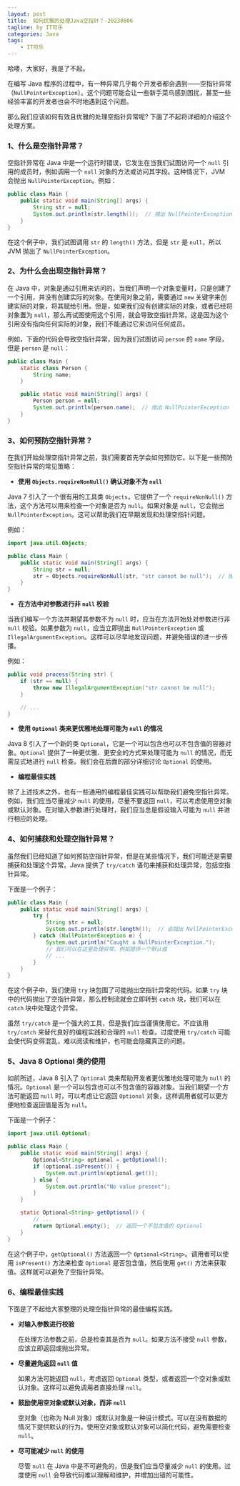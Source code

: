```yaml
---
layout: post
title:  如何优雅的处理Java空指针？-20230806
tagline: by IT可乐
categories: Java
tags: 
    - IT可乐
---
```


哈喽，大家好，我是了不起。  

在编写 Java 程序的过程中，有一种异常几乎每个开发者都会遇到——空指针异常（`NullPointerException`）。这个问题可能会让一些新手菜鸟感到困扰，甚至一些经验丰富的开发者也会不时地遇到这个问题。

那么我们应该如何有效且优雅的处理空指针异常呢? 下面了不起将详细的介绍这个处理方案。  

<!--more-->

### 1、什么是空指针异常？

空指针异常在 Java 中是一个运行时错误，它发生在当我们试图访问一个 `null` 引用的成员时，例如调用一个 `null` 对象的方法或访问其字段。这种情况下，JVM 会抛出 `NullPointerException`。例如：

```java
public class Main {
    public static void main(String[] args) {
        String str = null;
        System.out.println(str.length());  // 抛出 NullPointerException
    }
}
```

在这个例子中，我们试图调用 `str` 的 `length()` 方法，但是 `str` 是 `null`，所以 JVM 抛出了 `NullPointerException`。

### 2、为什么会出现空指针异常？

在 Java 中，对象是通过引用来访问的。当我们声明一个对象变量时，只是创建了一个引用，并没有创建实际的对象。在使用对象之前，需要通过 `new` 关键字来创建实际的对象，将其赋给引用。但是，如果我们没有创建实际的对象，或者已经将对象置为 `null`，那么再试图使用这个引用，就会导致空指针异常。这是因为这个引用没有指向任何实际的对象，我们不能通过它来访问任何成员。

例如，下面的代码会导致空指针异常，因为我们试图访问 `person` 的 `name` 字段，但是 `person` 是 `null`：

```java
public class Main {
    static class Person {
        String name;
    }

    public static void main(String[] args) {
        Person person = null;
        System.out.println(person.name);  // 抛出 NullPointerException
    }
}
```



### 3、如何预防空指针异常？

在我们开始处理空指针异常之前，我们需要首先学会如何预防它。以下是一些预防空指针异常的常见策略：

- **使用 `Objects.requireNonNull()` 确认对象不为 `null`**

Java 7 引入了一个很有用的工具类 `Objects`，它提供了一个 `requireNonNull()` 方法，这个方法可以用来检查一个对象是否为 `null`。如果对象是 `null`，它会抛出 `NullPointerException`。这可以帮助我们在早期发现和处理空指针问题。

例如：

```java
import java.util.Objects;

public class Main {
    public static void main(String[] args) {
        String str = null;
        str = Objects.requireNonNull(str, "str cannot be null");  // 抛出 NullPointerException
    }
}
```

- **在方法中对参数进行非 `null` 校验**

当我们编写一个方法并期望其参数不为 `null` 时，应当在方法开始处对参数进行非 `null` 校验。如果参数为 `null`，应当立即抛出 `NullPointerException` 或 `IllegalArgumentException`。这样可以尽早地发现问题，并避免错误的进一步传播。

例如：

```java
public void process(String str) {
    if (str == null) {
        throw new IllegalArgumentException("str cannot be null");
    }

    // ...
}
```

- **使用 `Optional` 类来更优雅地处理可能为 `null` 的情况**

Java 8 引入了一个新的类 `Optional`，它是一个可以包含也可以不包含值的容器对象。`Optional` 提供了一种更优雅、更安全的方式来处理可能为 `null` 的情况，而无需显式地进行 `null` 检查。我们会在后面的部分详细讨论 `Optional` 的使用。

- **编程最佳实践**

除了上述技术之外，也有一些通用的编程最佳实践可以帮助我们避免空指针异常。例如，我们应当尽量减少 `null` 的使用，尽量不要返回 `null`，可以考虑使用空对象或默认对象。在对输入参数进行处理时，我们应当总是假设输入可能为 `null` 并进行相应的处理。



### 4、如何捕获和处理空指针异常？

虽然我们已经知道了如何预防空指针异常，但是在某些情况下，我们可能还是需要捕获和处理这个异常。Java 提供了 `try/catch` 语句来捕获和处理异常，包括空指针异常。

下面是一个例子：

```java
public class Main {
    public static void main(String[] args) {
        try {
            String str = null;
            System.out.println(str.length());  // 会抛出 NullPointerException
        } catch (NullPointerException e) {
            System.out.println("Caught a NullPointerException.");
            // 我们可以在这里处理异常，例如提供一个默认值
            // ...
        }
    }
}
```

在这个例子中，我们使用 `try` 块包围了可能抛出空指针异常的代码。如果 `try` 块中的代码抛出了空指针异常，那么控制流就会立即转到 `catch` 块，我们可以在 `catch` 块中处理这个异常。

虽然 `try/catch` 是一个强大的工具，但是我们应当谨慎使用它。不应该用 `try/catch` 来替代良好的编程实践和合理的 `null` 检查。过度使用 `try/catch` 可能会使代码变得混乱，难以阅读和维护，也可能会隐藏真正的问题。

### 5、Java 8 Optional 类的使用

如前所述，Java 8 引入了 `Optional` 类来帮助开发者更优雅地处理可能为 `null` 的情况。`Optional` 是一个可以包含也可以不包含值的容器对象。当我们期望一个方法可能返回 `null` 时，可以考虑让它返回 `Optional` 对象，这样调用者就可以更方便地检查返回值是否为 `null`。

下面是一个例子：

```java
import java.util.Optional;

public class Main {
    public static void main(String[] args) {
        Optional<String> optional = getOptional();
        if (optional.isPresent()) {
            System.out.println(optional.get());
        } else {
            System.out.println("No value present");
        }
    }

    static Optional<String> getOptional() {
        // ...
        return Optional.empty();  // 返回一个不包含值的 Optional
    }
}
```

在这个例子中，`getOptional()` 方法返回一个 `Optional<String>`。调用者可以使用 `isPresent()` 方法来检查 `Optional` 是否包含值，然后使用 `get()` 方法来获取值。这样就可以避免了空指针异常。

### 6、编程最佳实践

下面是了不起给大家整理的处理空指针异常的最佳编程实践。

- **对输入参数进行校验**

  在处理方法参数之前，总是检查其是否为 `null`。如果方法不接受 `null` 参数，应该立即返回或抛出异常。

- **尽量避免返回 `null` 值**

  如果方法可能返回 `null`，考虑返回 `Optional` 类型，或者返回一个空对象或默认对象。这样可以避免调用者直接处理 `null`。

- **鼓励使用空对象或默认对象，而非 `null`**

  空对象（也称为 Null 对象）或默认对象是一种设计模式，可以在没有数据的情况下提供默认的行为。使用空对象或默认对象可以简化代码，避免需要检查 `null`。

- **尽可能减少 `null` 的使用**

  尽管 `null` 在 Java 中是不可避免的，但是我们应当尽量减少 `null` 的使用。过度使用 `null` 会导致代码难以理解和维护，并增加出错的可能性。